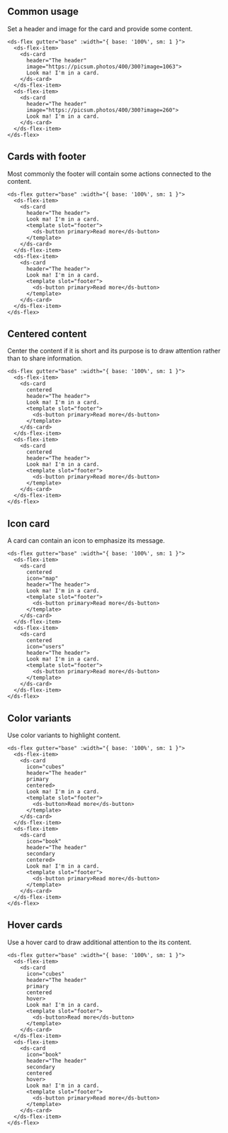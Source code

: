 ## Common usage

Set a header and image for the card and provide some content.

```
<ds-flex gutter="base" :width="{ base: '100%', sm: 1 }">
  <ds-flex-item>
    <ds-card
      header="The header"
      image="https://picsum.photos/400/300?image=1063">
      Look ma! I'm in a card.
    </ds-card>
  </ds-flex-item>
  <ds-flex-item>
    <ds-card
      header="The header"
      image="https://picsum.photos/400/300?image=260">
      Look ma! I'm in a card.
    </ds-card>
  </ds-flex-item>
</ds-flex>
```

## Cards with footer

Most commonly the footer will contain some actions connected to the content.

```
<ds-flex gutter="base" :width="{ base: '100%', sm: 1 }">
  <ds-flex-item>
    <ds-card
      header="The header">
      Look ma! I'm in a card.
      <template slot="footer">
        <ds-button primary>Read more</ds-button>
      </template>
    </ds-card>
  </ds-flex-item>
  <ds-flex-item>
    <ds-card
      header="The header">
      Look ma! I'm in a card.
      <template slot="footer">
        <ds-button primary>Read more</ds-button>
      </template>
    </ds-card>
  </ds-flex-item>
</ds-flex>
```

## Centered content

Center the content if it is short and its purpose is to draw attention rather than to share information.

```
<ds-flex gutter="base" :width="{ base: '100%', sm: 1 }">
  <ds-flex-item>
    <ds-card
      centered
      header="The header">
      Look ma! I'm in a card.
      <template slot="footer">
        <ds-button primary>Read more</ds-button>
      </template>
    </ds-card>
  </ds-flex-item>
  <ds-flex-item>
    <ds-card
      centered
      header="The header">
      Look ma! I'm in a card.
      <template slot="footer">
        <ds-button primary>Read more</ds-button>
      </template>
    </ds-card>
  </ds-flex-item>
</ds-flex>
```

## Icon card

A card can contain an icon to emphasize its message.

```
<ds-flex gutter="base" :width="{ base: '100%', sm: 1 }">
  <ds-flex-item>
    <ds-card
      centered
      icon="map"
      header="The header">
      Look ma! I'm in a card.
      <template slot="footer">
        <ds-button primary>Read more</ds-button>
      </template>
    </ds-card>
  </ds-flex-item>
  <ds-flex-item>
    <ds-card
      centered
      icon="users"
      header="The header">
      Look ma! I'm in a card.
      <template slot="footer">
        <ds-button primary>Read more</ds-button>
      </template>
    </ds-card>
  </ds-flex-item>
</ds-flex>
```

## Color variants

Use color variants to highlight content.

```
<ds-flex gutter="base" :width="{ base: '100%', sm: 1 }">
  <ds-flex-item>
    <ds-card
      icon="cubes"
      header="The header"
      primary
      centered>
      Look ma! I'm in a card.
      <template slot="footer">
        <ds-button>Read more</ds-button>
      </template>
    </ds-card>
  </ds-flex-item>
  <ds-flex-item>
    <ds-card
      icon="book"
      header="The header"
      secondary
      centered>
      Look ma! I'm in a card.
      <template slot="footer">
        <ds-button primary>Read more</ds-button>
      </template>
    </ds-card>
  </ds-flex-item>
</ds-flex>
```

## Hover cards

Use a hover card to draw additional attention to the its content.

```
<ds-flex gutter="base" :width="{ base: '100%', sm: 1 }">
  <ds-flex-item>
    <ds-card
      icon="cubes"
      header="The header"
      primary
      centered
      hover>
      Look ma! I'm in a card.
      <template slot="footer">
        <ds-button>Read more</ds-button>
      </template>
    </ds-card>
  </ds-flex-item>
  <ds-flex-item>
    <ds-card
      icon="book"
      header="The header"
      secondary
      centered
      hover>
      Look ma! I'm in a card.
      <template slot="footer">
        <ds-button primary>Read more</ds-button>
      </template>
    </ds-card>
  </ds-flex-item>
</ds-flex>
```